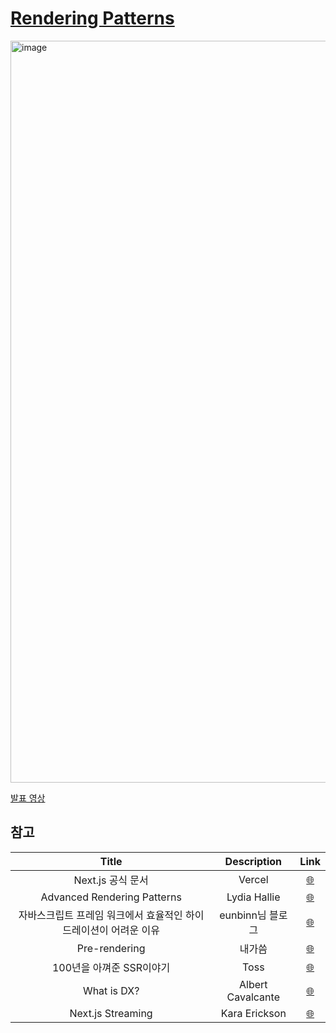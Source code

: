 # [Rendering Patterns](https://velog.io/@hyunjine/Rendering-Patterns)

<img width="1187" alt="image" src="https://user-images.githubusercontent.com/63354527/177689275-9ebea11c-7662-42ea-9c4b-b649542ca08d.png">

[발표 영상](https://www.youtube.com/watch?v=baVuNEoMOr0)

## 참고

|                              Title                               |    Description    |                                                                 Link                                                                  |
| :--------------------------------------------------------------: | :---------------: | :-----------------------------------------------------------------------------------------------------------------------------------: |
|                        Next.js 공식 문서                         |      Vercel       |                               <a href="https://nextjs.org/docs/getting-started" target="_blank">🌐</a>                                |
|                   Advanced Rendering Patterns                    |   Lydia Hallie    |                             <a href="https://www.youtube.com/watch?v=PN1HgvAOmi8" target="_blank">🌐</a>                              |
| 자바스크립트 프레임 워크에서 효율적인 하이드레이션이 어려운 이유 | eunbinn님 블로그  | <a href="https://velog.io/@eunbinn/%EB%B2%88%EC%97%AD-why-efficient-hydration-in-javascript-is-so-challenging" target="_blank">🌐</a> |
|                          Pre-rendering                           |      내가씀       |                               <a href="https://velog.io/@hyunjine/Pre-rendering" target="_blank">🌐</a>                               |
|                     100년을 아껴준 SSR이야기                     |       Toss        |                             <a href="https://www.youtube.com/watch?v=IKyA8BKxpXc" target="_blank">🌐</a>                              |
|                           What is DX?                            | Albert Cavalcante |                 <a href="https://medium.com/swlh/what-is-dx-developer-experience-401a0e44a9d9" target="_blank">🌐</a>                 |
|                        Next.js Streaming                         |   Kara Erickson   |                             <a href="https://www.youtube.com/watch?v=Nl4OwNhh2QI" target="_blank">🌐</a>                              |
